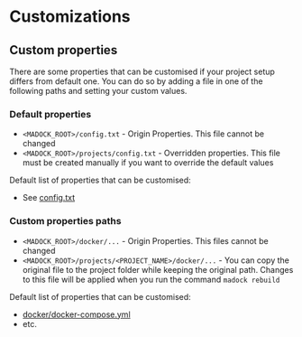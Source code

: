 # Customizations

## Custom properties

There are some properties that can be customised if your project setup differs from default one. You can do so by adding a file in one of the following paths and setting your custom values.

### Default properties

* `<MADOCK_ROOT>/config.txt` - Origin Properties. This file cannot be changed
* `<MADOCK_ROOT>/projects/config.txt` - Overridden properties. This file must be created manually if you want to override the default values

Default list of properties that can be customised:

* See [config.txt](../config.txt)


### Custom properties paths

* `<MADOCK_ROOT>/docker/...` - Origin Properties. This files cannot be changed
* `<MADOCK_ROOT>/projects/<PROJECT_NAME>/docker/...` - You can copy the original file to the project folder while keeping the original path. Changes to this file will be applied when you run the command `madock rebuild`

Default list of properties that can be customised:

* [docker/docker-compose.yml](../docker/platform/magento2/docker-compose.yml)
* etc.